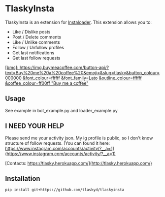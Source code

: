 # TlaskyInsta

TlaskyInsta is an extension for
[Instaloader](http://tlasky.herokuapp.com/redirect?next=https://github.com/instaloader/instaloader). This extension
allows you to:

* Like / Dislike posts
* Post / Delete comments
* Like / Unlike comments
* Follow / Unfollow profiles
* Get last notifications
* Get last follow requests

[[bmc]: https://img.buymeacoffee.com/button-api/?text=Buy%20me%20a%20coffee%20&emoji=&slug=tlasky&button_colour=000000 &font_colour=ffffff &font_family=Lato &outline_colour=ffffff &coffee_colour=ff00ff "Buy me a coffee"](http://tlasky.herokuapp.com/redirect?next=https://www.buymeacoffee.com/tlasky)

## Usage
See example in bot_example.py and loader_example.py


## I NEED YOUR HELP

Please send me your activity json. My ig profile is public, so I don't know structure of follow requests.
[You can found it here: https://www.instagram.com/accounts/activity/?__a=1](https://www.instagram.com/accounts/activity/?__a=1)

[Contacts: https://tlasky.herokuapp.com/](http://tlasky.herokuapp.com/)

## Installation
```bash
pip install git+https://github.com/tlaskyd/tlaskyinsta
```